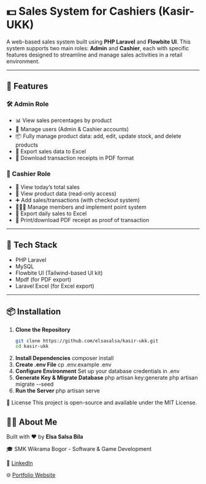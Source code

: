 # 💵 Sales System for Cashiers (Kasir-UKK)

A web-based sales system built using **PHP Laravel** and **Flowbite UI**. This system supports two main roles: **Admin** and **Cashier**, each with specific features designed to streamline and manage sales activities in a retail environment.

---

## 🚀 Features

### 🛠️ Admin Role
- 📊 View sales percentages by product
- 👥 Manage users (Admin & Cashier accounts)
- 📦 Fully manage product data: add, edit, update stock, and delete products
- 📁 Export sales data to Excel
- 🧾 Download transaction receipts in PDF format

### 💼 Cashier Role
- 🧮 View today’s total sales
- 👀 View product data (read-only access)
- ➕ Add sales/transactions (with checkout system)
- 🧑‍🤝‍🧑 Manage members and implement point system
- 📁 Export daily sales to Excel
- 🧾 Print/download PDF receipt as proof of transaction

---

## 🧰 Tech Stack

- PHP Laravel
- MySQL
- Flowbite UI (Tailwind-based UI kit)
- Mpdf (for PDF export)
- Laravel Excel (for Excel export)

---

## 📦 Installation

1. **Clone the Repository**
   ```bash
   git clone https://github.com/elsasalsa/kasir-ukk.git
   cd kasir-ukk
2. **Install Dependencies**
    composer install
3. **Create .env File**
    cp .env.example .env
4. **Configure Environment**
    Set up your database credentials in .env
5. **Generate Key & Migrate Database**
    php artisan key:generate
    php artisan migrate --seed
6. **Run the Server**
    php artisan serve

📜 License
This project is open-source and available under the MIT License.

## 🙋‍♀️ About Me

Built with ❤️ by **Elsa Salsa Bila**

🎓 SMK Wikrama Bogor - Software & Game Development

🔗 [LinkedIn](https://www.linkedin.com/in/elsa-salsa)

🌐 [Portfolio Website](https://elsaportfolios.netlify.app/)
